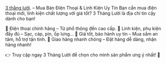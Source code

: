 [3 thằng lười](https://3thangluoi.fun/). – Mua Bán Điện Thoại & Linh Kiện Uy Tín
Bạn cần mua điện thoại mới, linh kiện chất lượng với giá tốt? 3 Tháng Lười là địa chỉ tin cậy dành cho bạn!

🔹 Điện thoại chính hãng – Từ phổ thông đến cao cấp.
🔹 Linh kiện, phụ kiện đầy đủ – Sạc, cáp, pin, ốp lưng...
🔹 Giá tốt, bảo hành uy tín – Mua sắm an tâm, hỗ trợ tận tình.
🔹 Giao hàng nhanh chóng – Đặt hàng dễ dàng, nhận hàng nhanh!

👉 Truy cập ngay 3 Tháng Lười để chọn cho mình sản phẩm ưng ý nhất! 🚀

